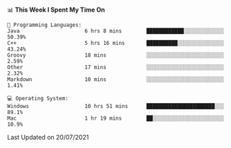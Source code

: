 
<!--START_SECTION:waka-->
📊 **This Week I Spent My Time On** 

```text
💬 Programming Languages: 
Java                     6 hrs 8 mins        ████████████░░░░░░░░░░░░░   50.39% 
C++                      5 hrs 16 mins       ██████████░░░░░░░░░░░░░░░   43.24% 
Groovy                   18 mins             ░░░░░░░░░░░░░░░░░░░░░░░░░   2.59% 
Other                    17 mins             ░░░░░░░░░░░░░░░░░░░░░░░░░   2.32% 
Markdown                 10 mins             ░░░░░░░░░░░░░░░░░░░░░░░░░   1.41%

💻 Operating System: 
Windows                  10 hrs 51 mins      ██████████████████████░░░   89.1% 
Mac                      1 hr 19 mins        ██░░░░░░░░░░░░░░░░░░░░░░░   10.9%

```


 Last Updated on 20/07/2021
<!--END_SECTION:waka-->
